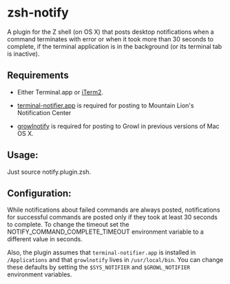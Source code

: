 zsh-notify
=======

A plugin for the Z shell (on OS X) that posts desktop notifications when a
command terminates with error or when it took more than 30 seconds to
complete, if the terminal application is in the background (or its terminal
tab is inactive).

Requirements
---

- Either Terminal.app or [iTerm2][iterm2].

- [terminal-notifier.app][terminal-notifier] is required for posting to
  Mountain Lion's Notification Center

- [growlnotify][growlnotify] is required for posting to Growl in previous
  versions of Mac OS X.

Usage: 
---

Just source notify.plugin.zsh.

Configuration:
---

While notifications about failed commands are always posted, notifications
for successful commands are posted only if they took at least 30 seconds to
complete. To change the timeout set the NOTIFY_COMMAND_COMPLETE_TIMEOUT
environment variable to a different value in seconds.

Also, the plugin assumes that `terminal-notifier.app` is installed in
`/Applications` and that `growlnotify` lives in `/usr/local/bin`. You can
change these defaults by setting the `$SYS_NOTIFIER` and `$GROWL_NOTIFIER`
environment variables.

[growlnotify]: http://growl.info/extras.php/#growlnotify
[terminal-notifier]: https://github.com/alloy/terminal-notifier 
[iterm2]: http://www.iterm2.com/


